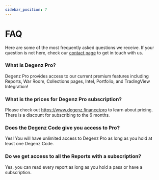 ```yaml
---
sidebar_position: 7
---
```


# FAQ

Here are some of the most frequently asked questions we receive.
If your question is not here, check our [contact page](/Contact) to get in touch with us.
### What is Degenz Pro? 
Degenz Pro provides access to our current premium features including Reports, War Room, Collections pages, Intel, Portfolio, and TradingView Integration!

### What is the prices for Degenz Pro subscription? 
Please check out https://www.degenz.finance/pro to learn about pricing. There is a discount for subscribing to the 6 months.

### Does the Degenz Code give you access to Pro? 
Yes! You will have unlimited access to Degenz Pro as long as you hold at least one Degenz Code.

### Do we get access to all the Reports with a subscription? 
Yes, you can read every report as long as you hold a pass or have a subscription.



